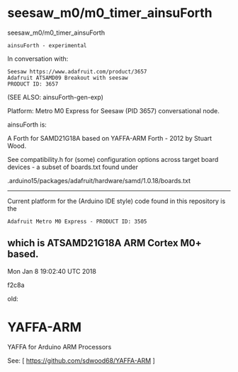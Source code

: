 # seesaw_m0/m0_timer_ainsuForth

seesaw_m0/m0_timer_ainsuForth

    ainsuForth - experimental

In conversation with:

    Seesaw https://www.adafruit.com/product/3657
    Adafruit ATSAMD09 Breakout with seesaw
    PRODUCT ID: 3657 

(SEE ALSO: ainsuForth-gen-exp)


Platform: Metro M0 Express for Seesaw (PID 3657) conversational node.


ainsuForth is:


A Forth for SAMD21G18A based on YAFFA-ARM Forth - 2012 by Stuart Wood.


See compatibility.h for (some) configuration options across
target board devices - a subset of boards.txt found under

  .arduino15/packages/adafruit/hardware/samd/1.0.18/boards.txt

----------------------------------------------------------------
Current platform for the (Arduino IDE style) code
found in this repository is the

    Adafruit Metro M0 Express - PRODUCT ID: 3505

which is ATSAMD21G18A ARM Cortex M0+ based.
----------------------------------------------------------------

Mon Jan  8 19:02:40 UTC 2018

f2c8a

old:

# YAFFA-ARM
YAFFA for Arduino ARM Processors 

See:
 [ https://github.com/sdwood68/YAFFA-ARM ]

